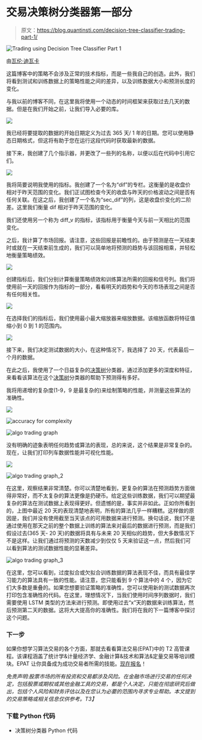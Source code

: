 # 交易决策树分类器第一部分

> 原文：<https://blog.quantinsti.com/decision-tree-classifier-trading-part-1/>

![Trading using Decision Tree Classifier Part 1](img/02d728322aa8c737c1488c2abb5ee499.png)

由[瓦伦·迪瓦卡](https://www.linkedin.com/in/varun-divakar-b862a667/)

这篇博客中的策略不会涉及正常的技术指标，而是一些我自己的创造。此外，我们将看到测试和训练数据上的策略性能之间的差异，以及训练数据大小和预测长度的变化。

与我以前的博客不同，在这里我将使用一个动态的时间框架来获取过去几天的数据。但是在我们开始之前，让我们导入必要的库。

![](img/5164616e3473ef12706e027f8a54a9ce.png)

我已经将要提取的数据的开始日期定义为过去 365 天/ 1 年的日期。您可以使用静态日期格式，但这将有助于您在运行这段代码时获取最新的数据。

接下来，我创建了几个指示器，并更改了一些列的名称，以便以后在代码中引用它们。

![](img/aa8819267570805b0f7751866968c769.png)

我将简要说明我使用的指标。我创建了一个名为“dif”的专栏。这衡量的是收盘价相对于昨天范围的变化。我们正试图检查今天的收盘与昨天的价格波动之间是否有任何关联。在这之后，我创建了一个名为“sec_dif”的列，这是收盘价变化的二阶差。这里我们衡量 dif 相对于昨天范围的变化。

我们还使用另一个称为 diff_v 的指标，该指标用于衡量今天与前一天相比的范围变化。

之后，我计算了市场回报。请注意，这些回报是前瞻性的。由于预测是在一天结束时或就在一天结束前生成的，我们可以简单地将预测的趋势与该回报相乘，并轻松地衡量策略绩效。

![](img/163893692fe6117fc274da132c59d48e.png)

创建指标后，我们分别计算衡量策略绩效和训练算法所需的回报和信号列。我们将使用前一天的回报作为指标的一部分，看看明天的趋势和今天的市场表现之间是否有任何相关性。

![](img/5cdda92d271805dbce967c30d8721f8a.png)

在选择我们的指标后，我们使用最小最大缩放器来缩放数据。该缩放函数将特征值缩小到 0 到 1 的范围内。

![](img/7df160f78f6fee05aae6480ca2af25ac.png)

接下来，我们决定测试数据的大小，在这种情况下，我选择了 20 天，代表最后一个月的数据。

在此之后，我使用了一个日益复杂的[决策树](/use-decision-trees-machine-learning-predict-stock-movements/)分类器，通过添加更多的深度和特征，来看看该算法在这个[决策树](https://quantra.quantinsti.com/course/decision-trees-analysis-trading-ernest-chan)分类器的帮助下预测得有多好。

我将用递增的复杂度(1-9，9 是最复杂的)来绘制策略的性能，并测量这些算法的准确性。

![](img/e092ade2cd5aa8427a4c9836d039513b.png)

![accuracy for complexity](img/4b981b6d4c0cebac745b2d23350701e7.png)

![algo trading graph](img/78cde6ffc5820872e6d44b99fab3c96c.png)

没有明确的迹象表明任何趋势或算法的表现，总的来说，这个结果是非常复杂的。现在，让我们打印列车数据性能并可视化性能。

![](img/b4c975dc5ff0c75805844fc9272d29e6.png)

![algo trading graph_2](img/014f91a64a2163c1b6e0c41d54494435.png)

在这里，观察结果非常清楚。你可以清楚地看到，更复杂的算法在预测趋势方面做得非常好，而不太复杂的算法更像是扔硬币。给定这些训练数据，我们可以期望最复杂的算法在测试数据上表现得更好。但遗憾的是，事实并非如此。正如你所看到的，上图中最近 20 天的表现清楚地表明，所有的算法几乎一样糟糕。这样做的原因是，我们并没有使用截至当天该点的可用数据来进行预测。换句话说，我们不是通过使用在那天之前的整个数据上训练的算法来对最后的数据进行预测，而是我们假设过去(365 天- 20 天)的数据将具有与未来 20 天相似的趋势，但大多数情况下不是这样。让我们通过将预测的天数减少到仅仅 5 天来验证这一点，然后我们可以看到算法的测试数据性能的显著差异。

![algo trading graph_3](img/2d9c11fce775581bc4a35e4e90df9b97.png)

在这里，您可以看到，过度拟合或欠拟合训练数据的算法表现不佳，而具有最佳学习能力的算法具有一致的性能。请注意，您只能看到 9 个算法中的 4 个，因为它们大多数是重叠的。如果您想要验证策略的准确性，您可以使用新的测试数据再次打印包含准确性的代码。在这里，理想情况下，当我们使用时间序列数据时，我们需要使用 LSTM 类型的方法来进行预测。即使用过去“x”天的数据来训练算法，然后预测第二天的数据。这将大大提高你的准确性。我们将在我的下一篇博客中探讨这个问题。

### **下一步**

如果你想学习算法交易的各个方面，那就去看看算法交易(EPAT)中的 T2 高管课程。该课程涵盖了统计学&计量经济学、金融计算&技术和算法&定量交易等培训模块。EPAT 让你具备成为成功交易者所需的技能。[现在报名](https://www.quantinsti.com/epat/)！

*免责声明:股票市场的所有投资和交易都涉及风险。在金融市场进行交易的任何决定，包括股票或期权或其他金融工具的交易，都是个人决定，只能在彻底研究后做出，包括个人风险和财务评估以及在您认为必要的范围内寻求专业帮助。本文提到的交易策略或相关信息仅供参考。T3】*

### **下载 Python 代码**

*   决策树分类器 Python 代码